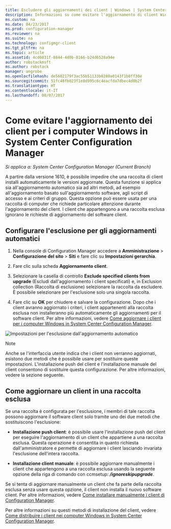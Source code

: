 ```yaml
---
title: Escludere gli aggiornamenti dei client | Windows | System Center Configuration Manager
description: Informazioni su come evitare l'aggiornamento di client Windows in System Center Configuration Manager.
ms.custom: na
ms.date: 04/23/2017
ms.prod: configuration-manager
ms.reviewer: na
ms.suite: na
ms.technology: configmgr-client
ms.tgt_pltfrm: na
ms.topic: article
ms.assetid: 4cd6031f-8844-4d0b-8166-b24d6528a94e
author: robstackmsft
ms.author: robstack
manager: angrobe
ms.openlocfilehash: de5602179f3ac55b51133b8280a0143f1b0ff30e
ms.sourcegitcommit: 51fc48fb023f1e8d995c6c4eacfda7dbec4d0b2f
ms.translationtype: HT
ms.contentlocale: it-IT
ms.lasthandoff: 08/07/2017
---
```

# <a name="how-to-exclude-upgrading-clients-for-windows-computers-in-system-center-configuration-manager"></a>Come evitare l'aggiornamento dei client per i computer Windows in System Center Configuration Manager

*Si applica a: System Center Configuration Manager (Current Branch)*

A partire dalla versione 1610, è possibile impedire che una raccolta di client installi automaticamente le versioni aggiornate. Questa funzione si applica sia all'aggiornamento automatico sia ad altri metodi, ad esempio all'aggiornamento basato sull'aggiornamento software, agli script di accesso e ai criteri di gruppo. Questa opzione può essere usata per una raccolta di computer che richiede particolare attenzione durante l'aggiornamento del client. I client che appartengono a una raccolta esclusa ignorano le richieste di aggiornamento del software client.

## <a name="configure-exclusion-for-automatic-upgrades"></a>Configurare l'esclusione per gli aggiornamenti automatici

1. Nella console di Configuration Manager accedere a **Amministrazione** > **Configurazione del sito** > **Siti** e fare clic su **Impostazioni gerarchia**.

2. Fare clic sulla scheda **Aggiornamento client**.

3. Selezionare la casella di controllo **Exclude specified clients from upgrade** (Escludi dall'aggiornamento i client specificati) e, in Exclusion collection (Raccolta di esclusione) selezionare la raccolta da escludere. È possibile selezionare per l'esclusione solo una singola raccolta.

4.  Fare clic su **OK** per chiudere e salvare la configurazione. Dopo che i client avranno aggiornato i criteri, i client appartenenti alla raccolta esclusa non installeranno più automaticamente gli aggiornamenti per il software client. Per altre informazioni, vedere [Come aggiornare i client per i computer Windows in System Center Configuration Manager](upgrade-clients-for-windows-computers.md).

![Impostazioni per l'esclusione dall'aggiornamento automatico](media/automatic_upgrade_exclusion.png)



>[!NOTE]
>Anche se l'interfaccia utente indica che i client non verranno aggiornati, esistono due metodi che è possibile usare per sostituire queste impostazioni. L'installazione push del client e l'installazione manuale del client consentono di sostituire questa configurazione. Per altre informazioni, vedere la sezione seguente.

## <a name="how-to-upgrade-a-client-that-is-in-an-excluded-collection"></a>Come aggiornare un client in una raccolta esclusa

Se una raccolta è configurata per l'esclusione, i membri di tale raccolta possono aggiornare il software client solo tramite uno dei due metodi che sostituiscono l'esclusione:
 - **Installazione push client**: è possibile usare l'installazione push del client per eseguire l'aggiornamento di un client che appartiene a una raccolta esclusa. Questa operazione è consentita in quanto richiesta dall'amministratore e permette di aggiornare i client lasciando invariata l'esclusione dell'intera raccolta.       

 - **Installazione client manuale**: è possibile aggiornare manualmente i client che appartengono a una raccolta esclusa usando la seguente opzione della riga di comando con ccmsetup: ***/ignoreskipupgrade***.

  Se si tenta di aggiornare manualmente un client che fa parte della raccolta esclusa senza usare questa opzione, il client non installa il nuovo software client. Per altre informazioni, vedere [Come installare manualmente i client di Configuration Manager](/sccm/core/clients/deploy/deploy-clients-to-windows-computers#BKMK_Manual).

Per altre informazioni su questi metodi di installazione del client, vedere [Come distribuire i client nei computer Windows in System Center Configuration Manager](/sccm/core/clients/deploy/deploy-clients-to-windows-computers).
